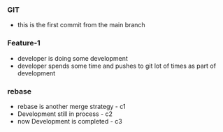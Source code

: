 ### GIT

* this is the first commit from the main branch 

### Feature-1
 * developer is doing some development 
 * developer spends some time and pushes to git lot of times as part of development

 ### rebase

 * rebase is another merge strategy  - c1
 * Development still in process - c2
 * now Development is completed - c3